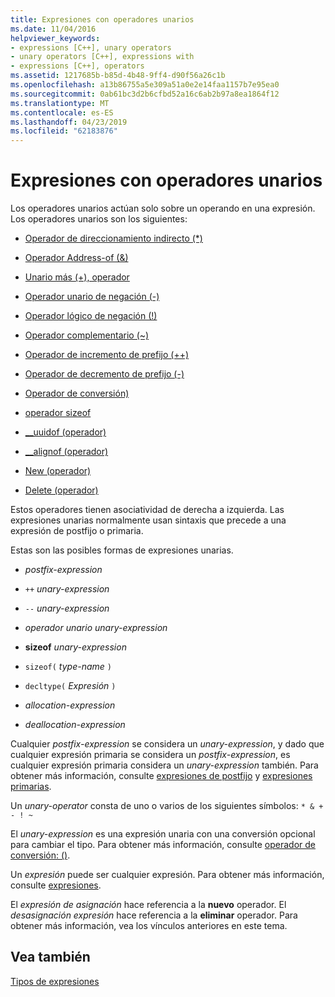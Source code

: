 ```yaml
---
title: Expresiones con operadores unarios
ms.date: 11/04/2016
helpviewer_keywords:
- expressions [C++], unary operators
- unary operators [C++], expressions with
- expressions [C++], operators
ms.assetid: 1217685b-b85d-4b48-9ff4-d90f56a26c1b
ms.openlocfilehash: a13b86755a5e309a51a0e2e14faa1157b7e95ea0
ms.sourcegitcommit: 0ab61bc3d2b6cfbd52a16c6ab2b97a8ea1864f12
ms.translationtype: MT
ms.contentlocale: es-ES
ms.lasthandoff: 04/23/2019
ms.locfileid: "62183876"
---
```

# <a name="expressions-with-unary-operators"></a>Expresiones con operadores unarios

Los operadores unarios actúan solo sobre un operando en una expresión. Los operadores unarios son los siguientes:

- [Operador de direccionamiento indirecto (*)](../cpp/indirection-operator-star.md)

- [Operador Address-of (&)](../cpp/address-of-operator-amp.md)

- [Unario más (+), operador](../cpp/unary-plus-and-negation-operators-plus-and.md)

- [Operador unario de negación (-)](../cpp/unary-plus-and-negation-operators-plus-and.md)

- [Operador lógico de negación (!)](../cpp/logical-negation-operator-exclpt.md)

- [Operador complementario (~)](../cpp/one-s-complement-operator-tilde.md)

- [Operador de incremento de prefijo (++)](../cpp/prefix-increment-and-decrement-operators-increment-and-decrement.md)

- [Operador de decremento de prefijo (-)](../cpp/prefix-increment-and-decrement-operators-increment-and-decrement.md)

- [Operador de conversión)](../cpp/cast-operator-parens.md)

- [operador sizeof](../cpp/sizeof-operator.md)

- [__uuidof (operador)](../cpp/uuidof-operator.md)

- [__alignof (operador)](../cpp/alignof-operator.md)

- [New (operador)](../cpp/new-operator-cpp.md)

- [Delete (operador)](../cpp/delete-operator-cpp.md)

Estos operadores tienen asociatividad de derecha a izquierda. Las expresiones unarias normalmente usan sintaxis que precede a una expresión de postfijo o primaria.

Estas son las posibles formas de expresiones unarias.

- *postfix-expression*

- `++` *unary-expression*

- `--` *unary-expression*

- *operador unario* *unary-expression*

- **sizeof** *unary-expression*

- `sizeof(` *type-name* `)`

- `decltype(` *Expresión* `)`

- *allocation-expression*

- *deallocation-expression*

Cualquier *postfix-expression* se considera un *unary-expression*, y dado que cualquier expresión primaria se considera un *postfix-expression*, es cualquier expresión primaria considera un *unary-expression* también. Para obtener más información, consulte [expresiones de postfijo](../cpp/postfix-expressions.md) y [expresiones primarias](../cpp/primary-expressions.md).

Un *unary-operator* consta de uno o varios de los siguientes símbolos: `* & + - ! ~`

El *unary-expression* es una expresión unaria con una conversión opcional para cambiar el tipo. Para obtener más información, consulte [operador de conversión: ()](../cpp/cast-operator-parens.md).

Un *expresión* puede ser cualquier expresión. Para obtener más información, consulte [expresiones](../cpp/expressions-cpp.md).

El *expresión de asignación* hace referencia a la **nuevo** operador. El *desasignación expresión* hace referencia a la **eliminar** operador. Para obtener más información, vea los vínculos anteriores en este tema.

## <a name="see-also"></a>Vea también

[Tipos de expresiones](../cpp/types-of-expressions.md)